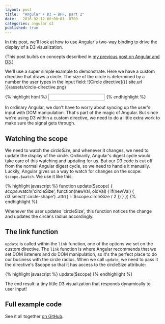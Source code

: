 ```yaml
---
layout: post
title:  "Angular + D3 = BFF, part 2"
date:   2016-02-12 00:00:01 -0700
categories: angular d3
published: true
---
```

In this post, we'll look at how to use Angular's two-way binding to drive the display of a D3 visualization.

(This post builds on concepts described in [my previous post on Angular and D3](http://billyzac.github.io/angular/d3/2016/02/12/angular+d3=BFF.html).)

We'll use a super simple example to demonstrate. Here we have a custom directive that draws a circle. The size of the circle is determined by a number the user types in the input field:
![Circle directive]({{ site.url }}/assets/circle-directive.png)

{% highlight html %}
  <input name="circleSize" ng-model="circleSize">
  <circle circle-size="circleSize"></circle>
{% endhighlight %}

In ordinary Angular, we don't have to worry about syncing up the user's input with DOM manipulation. That's part of the magic of Angular. But since we're using D3 within a custom directive, we need to do a little extra work to make sure the signal gets through.

## Watching the scope

We need to watch the _circleSize_, and whenever it changes, we need to update the display of the circle. Ordinarily, Angular's digest cycle would take care of this watching and updating for us. But our D3 code is cut off from the normal Angular digest cycle, so we need to handle it manually. Luckily, Angular gives us a way to watch for changes on the scope: `$scope.$watch`. We use it like this:

{% highlight javascript %}
function update($scope) {
  $scope.$watch('circleSize', function(newVal, oldVal) {
    if(newVal) {
      d3.select('.circle-shape')
        .attr({ r: $scope.circleSize / 2 })
    }
  })
{% endhighlight %}

Whenever the user updates 'circleSize', this function notices the change and updates the circle's radius accordingly.

## The link function

`update` is called within the `link` function, one of the options we set on the custom directive. The `link` function is where Angular recommends that we set DOM listeners and do DOM manipulation, so it's the perfect place to do our business with the circle radius. When we call `update`, we need to pass it the directive's $scope so that it has access to the circleSize attribute:

{% highlight javascript %}
update($scope)
{% endhighlight %}

The end result: a tiny little D3 visualization that responds dynamically to user input!

## Full example code

See it all together [on GitHub](https://github.com/BillyZac/Angular-D3-BFF).
